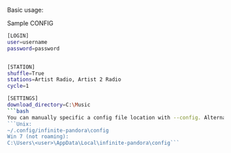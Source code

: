 Basic usage:

Sample CONFIG
```bash
[LOGIN]
user=username
password=password


[STATION]
shuffle=True
stations=Artist Radio, Artist 2 Radio
cycle=1

[SETTINGS]
download_directory=C:\Music
```bash
You can manually specific a config file location with --config. Alternatively, you can place your config your OS's default application/config location such as:
```Unix:
~/.config/infinite-pandora\config
Win 7 (not roaming):
C:\Users\<user>\AppData\Local\infinite-pandora\config```